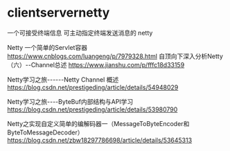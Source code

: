 # clientservernetty

一个可接受终端信息 可主动指定终端发送消息的 netty 

Netty 一个简单的Servlet容器 
https://www.cnblogs.com/luangeng/p/7979328.html
自顶向下深入分析Netty（六）--Channel总述
https://www.jianshu.com/p/fffc18d33159

Netty学习之旅------Netty Channel 概述
https://blog.csdn.net/prestigeding/article/details/54948029

Netty学习之旅----ByteBuf内部结构与API学习
https://blog.csdn.net/prestigeding/article/details/53980790

Netty之实现自定义简单的编解码器一（MessageToByteEncoder<Integer>和ByteToMessageDecoder）
https://blog.csdn.net/zbw18297786698/article/details/53645313

